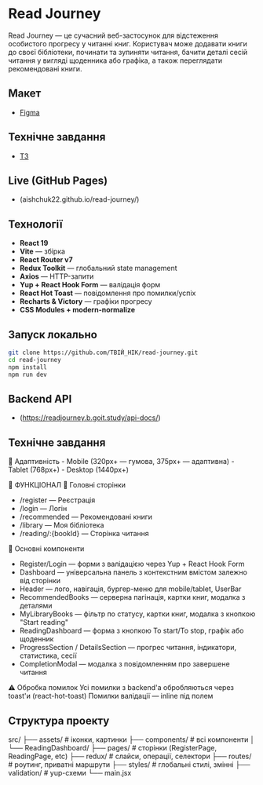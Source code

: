 # Read Journey

Read Journey — це сучасний веб-застосунок для відстеження особистого прогресу у читанні книг. Користувач може додавати книги до своєї бібліотеки, починати та зупиняти читання, бачити деталі сесій читання у вигляді щоденника або графіка, а також переглядати рекомендовані книги.

## Макет

- [Figma](https://www.figma.com/design/z2FwJzJCBVG2bwneJs3JNH/ReadJourney--Copy-?node-id=18710-2376&t=8a8vCeq7bRzyRpV9-0)

## Технічне завдання

- [ТЗ](https://docs.google.com/spreadsheets/d/1_f4IZzXDs6QhQq3mOCOMktYasPW1XphdTO82rdrkyW8/edit?gid=1060862504#gid=1060862504)

## Live (GitHub Pages)

- (aishchuk22.github.io/read-journey/)

## Технології

- **React 19**
- **Vite** — збірка
- **React Router v7**
- **Redux Toolkit** — глобальний state management
- **Axios** — HTTP-запити
- **Yup + React Hook Form** — валідація форм
- **React Hot Toast** — повідомлення про помилки/успіх
- **Recharts & Victory** — графіки прогресу
- **CSS Modules + modern-normalize**

## Запуск локально

```bash
git clone https://github.com/ТВІЙ_НІК/read-journey.git
cd read-journey
npm install
npm run dev
```

## Backend API

- (https://readjourney.b.goit.study/api-docs/)

## Технічне завдання

📱 Адаптивність - Mobile (320px+ — гумова, 375px+ — адаптивна) - Tablet (768px+) - Desktop (1440px+)

🧠 ФУНКЦІОНАЛ
🧾 Головні сторінки

- /register — Реєстрація
- /login — Логін
- /recommended — Рекомендовані книги
- /library — Моя бібліотека
- /reading/:{bookId} — Сторінка читання

📌 Основні компоненти

- Register/Login — форми з валідацією через Yup + React Hook Form
- Dashboard — універсальна панель з контекстним вмістом залежно від сторінки
- Header — лого, навігація, бургер-меню для mobile/tablet, UserBar
- RecommendedBooks — серверна пагінація, картки книг, модалка з деталями
- MyLibraryBooks — фільтр по статусу, картки книг, модалка з кнопкою "Start reading"
- ReadingDashboard — форма з кнопкою To start/To stop, графік або щоденник
- ProgressSection / DetailsSection — прогрес читання, індикатори, статистика, сесії
- CompletionModal — модалка з повідомленням про завершене читання

⚠️ Обробка помилок
Усі помилки з backend'а обробляються через toast'и (react-hot-toast)
Помилки валідації — inline під полем

## Структура проекту

src/
├── assets/ # іконки, картинки
├── components/ # всі компоненти
│ └── ReadingDashboard/
├── pages/ # сторінки (RegisterPage, ReadingPage, etc)
├── redux/ # слайси, операції, селектори
├── routes/ # роутинг, приватні маршрути
├── styles/ # глобальні стилі, змінні
├── validation/ # yup-схеми
└── main.jsx
